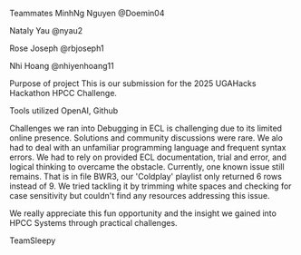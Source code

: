 Teammates
MinhNg Nguyen
@Doemin04

Nataly Yau
@nyau2

Rose Joseph
@rbjoseph1

Nhi Hoang
@nhiyenhoang11

Purpose of project
This is our submission for the 2025 UGAHacks Hackathon HPCC Challenge.

Tools utilized 
OpenAI, Github

Challenges we ran into
Debugging in ECL is challenging due to its limited online presence. Solutions and community discussions were rare. We alo had to deal with an unfamiliar programming language and frequent syntax errors. We had to rely on provided ECL documentation, trial and error, and logical thinking to overcame the obstacle. 
Currently, one known issue still remains. That is in file BWR3, our 'Coldplay' playlist only returned 6 rows instead of 9. We tried tackling it by trimming white spaces and checking for case sensitivity but couldn't find any resources addressing this issue.

We really appreciate this fun opportunity and the insight we gained into HPCC Systems through practical challenges.

TeamSleepy
